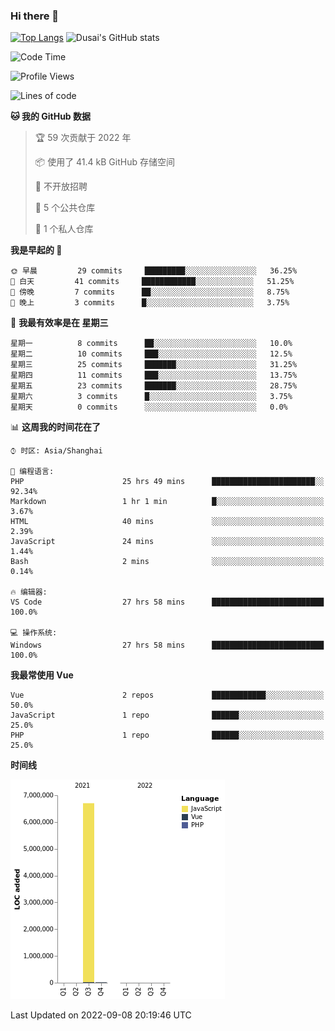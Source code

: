 ### Hi there 👋

<!--
**SQSora/SQSora** is a ✨ _special_ ✨ repository because its `README.md` (this file) appears on your GitHub profile.

Here are some ideas to get you started:

- 🔭 I’m currently working on ...
- 🌱 I’m currently learning ...
- 👯 I’m looking to collaborate on ...
- 🤔 I’m looking for help with ...
- 💬 Ask me about ...
- 📫 How to reach me: ...
- 😄 Pronouns: ...
- ⚡ Fun fact: ...
-->
[![Top Langs](https://github-readme-stats.vercel.app/api/top-langs/?username=anuraghazra&layout=compact)](https://github.com/anuraghazra/github-readme-stats)
![Dusai's GitHub stats](https://github-readme-stats.vercel.app/api?username=SQSora&show_icons=true&include_all_commits=true&bg_color=90,FF6699,DDA0DD,66FFFF&locale=cn&icon_color=00FFFF&title_color=54FF9F&text_color=00FFFF&card_width=14)

<!--START_SECTION:waka-->
![Code Time](http://img.shields.io/badge/Code%20Time-505%20hrs%2015%20mins-blue)

![Profile Views](http://img.shields.io/badge/%E4%B8%AA%E4%BA%BA%E8%B5%84%E6%96%99%E8%A7%82%E7%9C%8B%E6%AC%A1%E6%95%B0-0-blue)

![Lines of code](https://img.shields.io/badge/%E4%BB%8E%E3%80%8CHello%20World%E3%80%8D%E8%B5%B7%E6%88%91%E5%B7%B2%E7%BB%8F%E5%86%99%E4%BA%86-7%20Million%20%E8%A1%8C%E4%BB%A3%E7%A0%81-blue)

**🐱 我的 GitHub 数据** 

> 🏆 59 次贡献于 2022 年
 > 
> 📦  使用了 41.4 kB GitHub 存储空间 
 > 
> 🚫 不开放招聘
 > 
> 📜 5 个公共仓库 
 > 
> 🔑 1 个私人仓库 
 > 
**我是早起的 🐤** 

```text
🌞 早晨         29 commits     █████████░░░░░░░░░░░░░░░░   36.25% 
🌆 白天         41 commits     ████████████░░░░░░░░░░░░░   51.25% 
🌃 傍晚         7 commits      ██░░░░░░░░░░░░░░░░░░░░░░░   8.75% 
🌙 晚上         3 commits      █░░░░░░░░░░░░░░░░░░░░░░░░   3.75%

```
📅 **我最有效率是在 星期三** 

```text
星期一          8 commits      ██░░░░░░░░░░░░░░░░░░░░░░░   10.0% 
星期二          10 commits     ███░░░░░░░░░░░░░░░░░░░░░░   12.5% 
星期三          25 commits     ███████░░░░░░░░░░░░░░░░░░   31.25% 
星期四          11 commits     ███░░░░░░░░░░░░░░░░░░░░░░   13.75% 
星期五          23 commits     ███████░░░░░░░░░░░░░░░░░░   28.75% 
星期六          3 commits      █░░░░░░░░░░░░░░░░░░░░░░░░   3.75% 
星期天          0 commits      ░░░░░░░░░░░░░░░░░░░░░░░░░   0.0%

```


📊 **这周我的时间花在了** 

```text
⌚︎ 时区: Asia/Shanghai

💬 编程语言: 
PHP                      25 hrs 49 mins      ███████████████████████░░   92.34% 
Markdown                 1 hr 1 min          █░░░░░░░░░░░░░░░░░░░░░░░░   3.67% 
HTML                     40 mins             ░░░░░░░░░░░░░░░░░░░░░░░░░   2.39% 
JavaScript               24 mins             ░░░░░░░░░░░░░░░░░░░░░░░░░   1.44% 
Bash                     2 mins              ░░░░░░░░░░░░░░░░░░░░░░░░░   0.14%

🔥 编辑器: 
VS Code                  27 hrs 58 mins      █████████████████████████   100.0%

💻 操作系统: 
Windows                  27 hrs 58 mins      █████████████████████████   100.0%

```

**我最常使用 Vue** 

```text
Vue                      2 repos             ████████████░░░░░░░░░░░░░   50.0% 
JavaScript               1 repo              ██████░░░░░░░░░░░░░░░░░░░   25.0% 
PHP                      1 repo              ██████░░░░░░░░░░░░░░░░░░░   25.0%

```


**时间线**

![Chart not found](https://raw.githubusercontent.com/SQSora/SQSora/main/charts/bar_graph.png) 


 Last Updated on 2022-09-08 20:19:46 UTC
<!--END_SECTION:waka-->
